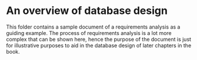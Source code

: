 # An overview of database design

This folder contains a sample document of a requirements analysis as a guiding example. The process of requirements analysis is a lot more complex that can be shown here, hence the purpose of the document is just for illustrative purposes to aid in the database design of later chapters in the book.